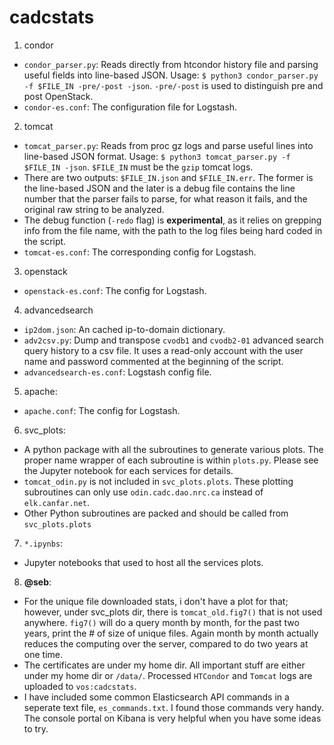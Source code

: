 # cadcstats

1. condor
  * ```condor_parser.py```: Reads directly from htcondor history file and parsing useful fields into line-based JSON. Usage: ```$ python3 condor_parser.py -f $FILE_IN -pre/-post -json```. ```-pre/-post``` is used to distinguish pre and post OpenStack.
  * ```condor-es.conf```: The configuration file for Logstash.

2. tomcat 
  * ```tomcat_parser.py```: Reads from proc gz logs and parse useful lines into line-based JSON format. Usage: ```$ python3 tomcat_parser.py -f $FILE_IN -json```. ```$FILE_IN``` must be the ```gzip``` tomcat logs.
  * There are two outputs: ```$FILE_IN.json``` and ```$FILE_IN.err```. The former is the line-based JSON and the later is a debug file contains the line number that the parser fails to parse, for what reason it fails, and the original raw string to be analyzed. 
  * The debug function (```-redo``` flag) is __experimental__, as it relies on grepping info from the file name, with the path to the log files being hard coded in the script. 
  * ```tomcat-es.conf```: The corresponding config for Logstash.

3. openstack
  * ```openstack-es.conf```: The config for Logstash.

4. advancedsearch
  * ```ip2dom.json```: An cached ip-to-domain dictionary.
  * ```adv2csv.py```: Dump and transpose ```cvodb1``` and ```cvodb2-01``` advanced search query history to a csv file. It uses a read-only account with the user name and password commented at the beginning of the script.
  * ```advancedsearch-es.conf```: Logstash config file.

5. apache:
  * ```apache.conf```: The config for Logstash.

6. svc_plots:
  * A python package with all the subroutines to generate various plots. The proper name wrapper of each subroutine is within ```plots.py```. Please see the Jupyter notebook for each services for details.
  *  ```tomcat_odin.py``` is not included in ```svc_plots.plots```. These plotting subroutines can only use ```odin.cadc.dao.nrc.ca``` instead of ```elk.canfar.net```.
  *  Other Python subroutines are packed and should be called from ```svc_plots.plots```

7. ```*.ipynbs```:
  * Jupyter notebooks that used to host all the services plots.

8. __@seb__:
  * For the unique file downloaded stats, i don't have a plot for that; however, under svc_plots dir, there is ```tomcat_old.fig7()``` that is not used anywhere. ```fig7()``` will do a query month by month, for the past two years, print the # of size of unique files. Again month by month actually reduces the computing over the server, compared to do two years at one time.
  * The certificates are under my home dir. All important stuff are either under my home dir or ```/data/```. Processed ```HTCondor``` and ```Tomcat``` logs are uploaded to ```vos:cadcstats```.
  * I have included some common Elasticsearch API commands in a seperate text file, ```es_commands.txt```. I found those commands very handy. The console portal on Kibana is very helpful when you have some ideas to try.